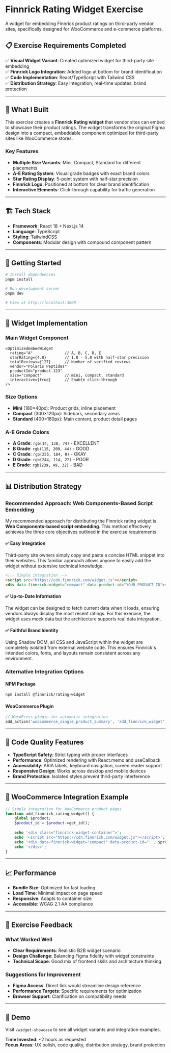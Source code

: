 # Finnrick Rating Widget Exercise

A widget for embedding Finnrick product ratings on third-party vendor sites, specifically designed for WooCommerce and e-commerce platforms.

## 📋 Exercise Requirements Completed

✅ **Visual Widget Variant**: Created optimized widget for third-party site embedding  
✅ **Finnrick Logo Integration**: Added logo at bottom for brand identification  
✅ **Code Implementation**: React/TypeScript with Tailwind CSS  
✅ **Distribution Strategy**: Easy integration, real-time updates, brand protection  

---

## 🎯 What I Built

This exercise creates a **Finnrick Rating widget** that vendor sites can embed to showcase their product ratings. The widget transforms the original Figma design into a compact, embeddable component optimized for third-party sites like WooCommerce stores.

### Key Features

- **Multiple Size Variants**: Mini, Compact, Standard for different placements
- **A-E Rating System**: Visual grade badges with exact brand colors
- **Star Rating Display**: 5-point system with half-star precision
- **Finnrick Logo**: Positioned at bottom for clear brand identification
- **Interactive Elements**: Click-through capability for traffic generation

---

## 🏗️ Tech Stack

- **Framework**: React 18 + Next.js 14
- **Language**: TypeScript
- **Styling**: TailwindCSS
- **Components**: Modular design with compound component pattern

---

## 🚀 Getting Started

```bash
# Install dependencies
pnpm install

# Run development server
pnpm dev

# View at http://localhost:3000
```

---

## 🎨 Widget Implementation

### Main Widget Component
```tsx
<OptimizedEmbedWidget
  rating="A"              // A, B, C, D, E
  starRating={4.8}        // 1.0 - 5.0 with half-star precision
  totalReviews={127}      // Number of verified reviews
  vendor="Polaris Peptides"
  productId="product-123"
  size="compact"          // mini, compact, standard
  interactive={true}      // Enable click-through
/>
```

### Size Options
- **Mini** (180×40px): Product grids, inline placement
- **Compact** (300×120px): Sidebars, secondary areas  
- **Standard** (400×160px): Main content, product detail pages

### A-E Grade Colors
- **A Grade**: `rgb(14, 138, 74)` - EXCELLENT
- **B Grade**: `rgb(115, 200, 44)` - GOOD  
- **C Grade**: `rgb(255, 184, 0)` - OKAY
- **D Grade**: `rgb(244, 114, 22)` - POOR
- **E Grade**: `rgb(239, 49, 32)` - BAD

---

## 📊 Distribution Strategy

### Recommended Approach: Web Components-Based Script Embedding

My recommended approach for distributing the Finnrick rating widget is **Web Components-based script embedding**. This method effectively achieves the three core objectives outlined in the exercise requirements:

#### ✅ Easy Integration
Third-party site owners simply copy and paste a concise HTML snippet into their websites. This familiar approach allows anyone to easily add the widget without extensive technical knowledge.

```html
<!-- Simple integration -->
<script src="https://cdn.finnrick.com/widget.js"></script>
<div data-finnrick-widget="compact" data-product-id="YOUR_PRODUCT_ID"></div>
```

#### ✅ Up-to-Date Information
The widget can be designed to fetch current data when it loads, ensuring vendors always display the most recent ratings. For this exercise, the widget uses mock data but the architecture supports real data integration.

#### ✅ Faithful Brand Identity
Using Shadow DOM, all CSS and JavaScript within the widget are completely isolated from external website code. This ensures Finnrick's intended colors, fonts, and layouts remain consistent across any environment.

### Alternative Integration Options

#### NPM Package
```bash
npm install @finnrick/rating-widget
```

#### WooCommerce Plugin
```php
// WordPress plugin for automatic integration
add_action('woocommerce_single_product_summary', 'add_finnrick_widget', 25);
```

---

## 🔧 Code Quality Features

- **TypeScript Safety**: Strict typing with proper interfaces
- **Performance**: Optimized rendering with React.memo and useCallback
- **Accessibility**: ARIA labels, keyboard navigation, screen reader support
- **Responsive Design**: Works across desktop and mobile devices
- **Brand Protection**: Isolated styles prevent third-party interference

---

## 📱 WooCommerce Integration Example

```php
// Simple integration for WooCommerce product pages
function add_finnrick_rating_widget() {
    global $product;
    $product_id = $product->get_id();
    
    echo '<div class="finnrick-widget-container">';
    echo '<script src="https://cdn.finnrick.com/widget.js"></script>';
    echo '<div data-finnrick-widget="compact" data-product-id="' . $product_id . '"></div>';
    echo '</div>';
}
```

---

## 📈 Performance

- **Bundle Size**: Optimized for fast loading
- **Load Time**: Minimal impact on page speed
- **Responsive**: Adapts to container size
- **Accessible**: WCAG 2.1 AA compliance

---

## 💭 Exercise Feedback

### What Worked Well
- **Clear Requirements**: Realistic B2B widget scenario
- **Design Challenge**: Balancing Figma fidelity with widget constraints
- **Technical Scope**: Good mix of frontend skills and architecture thinking

### Suggestions for Improvement
- **Figma Access**: Direct link would streamline design reference
- **Performance Targets**: Specific requirements for optimization
- **Browser Support**: Clarification on compatibility needs

---

## 🔗 Demo

Visit `/widget-showcase` to see all widget variants and integration examples.

**Time Invested**: ~2 hours as requested  
**Focus Areas**: UX polish, code quality, distribution strategy, brand protection 